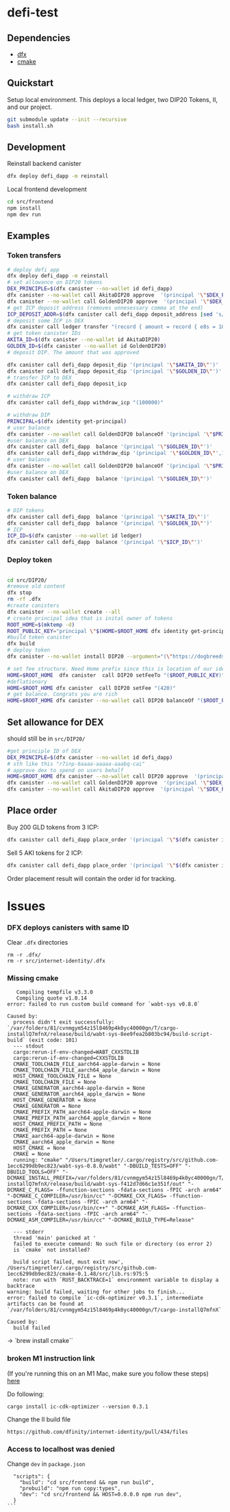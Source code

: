 # defi-test


## Dependencies

- [dfx](https://smartcontracts.org/docs/developers-guide/install-upgrade-remove.html)
- [cmake](https://cmake.org/)


## Quickstart

Setup local environment. This deploys a local ledger, two DIP20 Tokens, II, and our project.

```bash
git submodule update --init --recursive
bash install.sh 
```

## Development

Reinstall backend canister

```bash
dfx deploy defi_dapp -m reinstall
```

Local frontend development

```bash
cd src/frontend
npm install
npm dev run
```


## Examples

### Token transfers

```bash
# deploy defi app
dfx deploy defi_dapp -m reinstall
# set allowance on DIP20 tokens
DEX_PRINCIPLE=$(dfx canister --no-wallet id defi_dapp)
dfx canister --no-wallet call AkitaDIP20 approve  '(principal '\"$DEX_PRINCIPLE\"',10000000)'
dfx canister --no-wallet call GoldenDIP20 approve  '(principal '\"$DEX_PRINCIPLE\"',10000000)'
# get ICP deposit address (removes unnesessary comma at the end)
ICP_DEPOSIT_ADDR=$(dfx canister call defi_dapp deposit_address |sed 's/\(.*\),/\1 /' | tr -d '\n')
# deposit some ICP in DEX
dfx canister call ledger transfer "(record { amount = record { e8s = 1000000 }; to = $ICP_DEPOSIT_ADDR; fee = record { e8s = 10000}; memo = 1;})"
# get token canister IDs
AKITA_ID=$(dfx canister --no-wallet id AkitaDIP20)
GOLDEN_ID=$(dfx canister --no-wallet id GoldenDIP20)
# deposit DIP. The amount that was approved

dfx canister call defi_dapp deposit_dip '(principal '\"$AKITA_ID\"')'
dfx canister call defi_dapp deposit_dip '(principal '\"$GOLDEN_ID\"')'
# transfer ICP to DEX
dfx canister call defi_dapp deposit_icp

# withdraw ICP
dfx canister call defi_dapp withdraw_icp "(100000)"

# withdraw DIP 
PRINCIPAL=$(dfx identity get-principal)
# user balance
dfx canister --no-wallet call GoldenDIP20 balanceOf '(principal '\"$PRINCIPAL\"')'
#user balance on DEX
dfx canister call defi_dapp  balance '(principal '\"$GOLDEN_ID\"')'
dfx canister call defi_dapp withdraw_dip '(principal '\"$GOLDEN_ID\"',100000)'
# user balance
dfx canister --no-wallet call GoldenDIP20 balanceOf '(principal '\"$PRINCIPAL\"')'
#user balance on DEX
dfx canister call defi_dapp  balance '(principal '\"$GOLDEN_ID\"')'

```

### Token balance

```bash
# DIP tokens
dfx canister call defi_dapp  balance '(principal '\"$AKITA_ID\"')'
dfx canister call defi_dapp  balance '(principal '\"$GOLDEN_ID\"')'
# ICP 
ICP_ID=$(dfx canister --no-wallet id ledger)
dfx canister call defi_dapp  balance '(principal '\"$ICP_ID\"')'
```


### Deploy token

```bash

cd src/DIP20/
#remove old content
dfx stop
rm -rf .dfx
#create canisters
dfx canister --no-wallet create --all
# create principal idea that is inital owner of tokens
ROOT_HOME=$(mktemp -d)  
ROOT_PUBLIC_KEY="principal \"$(HOME=$ROOT_HOME dfx identity get-principal)\""
#build token canister
dfx build
# deploy token
dfx canister --no-wallet install DIP20 --argument="(\"https://dogbreedslist.com/wp-content/uploads/2019/08/Are-Golden-Retrievers-easy-to-train.png\", \"Golden Coin\", \"DOG\", 8, 10000000000000000, $ROOT_PUBLIC_KEY, 10000)"

# set fee structure. Need Home prefix since this is location of our identity
HOME=$ROOT_HOME  dfx canister  call DIP20 setFeeTo "($ROOT_PUBLIC_KEY)"
#deflationary
HOME=$ROOT_HOME dfx canister  call DIP20 setFee "(420)" 
# get balance. Congrats you are rich
HOME=$ROOT_HOME dfx canister --no-wallet call DIP20 balanceOf "($ROOT_PUBLIC_KEY)"
``` 


## Set allowance for DEX

should still be in `src/DIP20/`

```bash
#get principle ID of DEX
DEX_PRINCIPLE=$(dfx canister --no-wallet id defi_dapp)
# sth like this "r7inp-6aaaa-aaaaa-aaabq-cai"
# approve dex to spend on users behalf
HOME=$ROOT_HOME dfx canister --no-wallet call DIP20 approve  '(principal '\"$DEX_PRINCIPLE\"',10000)'
dfx canister --no-wallet call GoldenDIP20 approve  '(principal '\"$DEX_PRINCIPLE\"',1000000)'
dfx canister --no-wallet call AkitaDIP20 approve  '(principal '\"$DEX_PRINCIPLE\"',1000000)'
``` 

## Place order

Buy 200 GLD tokens from 3 ICP:
```bash
dfx canister call defi_dapp place_order '(principal '\"$(dfx canister id ledger)\"', 3, principal '\"$(dfx canister id GoldenDIP20)\"', 200)'
```

Sell 5 AKI tokens for 2 ICP:
```bash
dfx canister call defi_dapp place_order '(principal '\"$(dfx canister id AkitaDIP20)\"', 5, principal '\"$(dfx canister id ledger)\"', 2)'
```

Order placement result will contain the order id
for tracking.

# Issues

### DFX deploys canisters with same ID

Clear `.dfx` directories

```
rm -r .dfx/
rm -r src/internet-identity/.dfx
```


### Missing cmake

```
   Compiling tempfile v3.3.0
   Compiling quote v1.0.14
error: failed to run custom build command for `wabt-sys v0.8.0`

Caused by:
  process didn't exit successfully: `/var/folders/81/cvnmgym54z15l8469p4k0yc40000gn/T/cargo-installQ7mfnX/release/build/wabt-sys-8ee9fea2b803bc94/build-script-build` (exit code: 101)
  --- stdout
  cargo:rerun-if-env-changed=WABT_CXXSTDLIB
  cargo:rerun-if-env-changed=CXXSTDLIB
  CMAKE_TOOLCHAIN_FILE_aarch64-apple-darwin = None
  CMAKE_TOOLCHAIN_FILE_aarch64_apple_darwin = None
  HOST_CMAKE_TOOLCHAIN_FILE = None
  CMAKE_TOOLCHAIN_FILE = None
  CMAKE_GENERATOR_aarch64-apple-darwin = None
  CMAKE_GENERATOR_aarch64_apple_darwin = None
  HOST_CMAKE_GENERATOR = None
  CMAKE_GENERATOR = None
  CMAKE_PREFIX_PATH_aarch64-apple-darwin = None
  CMAKE_PREFIX_PATH_aarch64_apple_darwin = None
  HOST_CMAKE_PREFIX_PATH = None
  CMAKE_PREFIX_PATH = None
  CMAKE_aarch64-apple-darwin = None
  CMAKE_aarch64_apple_darwin = None
  HOST_CMAKE = None
  CMAKE = None
  running: "cmake" "/Users/timgretler/.cargo/registry/src/github.com-1ecc6299db9ec823/wabt-sys-0.8.0/wabt" "-DBUILD_TESTS=OFF" "-DBUILD_TOOLS=OFF" "-DCMAKE_INSTALL_PREFIX=/var/folders/81/cvnmgym54z15l8469p4k0yc40000gn/T/cargo-installQ7mfnX/release/build/wabt-sys-f412d7d66c1e351f/out" "-DCMAKE_C_FLAGS= -ffunction-sections -fdata-sections -fPIC -arch arm64" "-DCMAKE_C_COMPILER=/usr/bin/cc" "-DCMAKE_CXX_FLAGS= -ffunction-sections -fdata-sections -fPIC -arch arm64" "-DCMAKE_CXX_COMPILER=/usr/bin/c++" "-DCMAKE_ASM_FLAGS= -ffunction-sections -fdata-sections -fPIC -arch arm64" "-DCMAKE_ASM_COMPILER=/usr/bin/cc" "-DCMAKE_BUILD_TYPE=Release"

  --- stderr
  thread 'main' panicked at '
  failed to execute command: No such file or directory (os error 2)
  is `cmake` not installed?

  build script failed, must exit now', /Users/timgretler/.cargo/registry/src/github.com-1ecc6299db9ec823/cmake-0.1.48/src/lib.rs:975:5
  note: run with `RUST_BACKTRACE=1` environment variable to display a backtrace
warning: build failed, waiting for other jobs to finish...
error: failed to compile `ic-cdk-optimizer v0.3.1`, intermediate artifacts can be found at `/var/folders/81/cvnmgym54z15l8469p4k0yc40000gn/T/cargo-installQ7mfnX`

Caused by:
  build failed

```
-> `brew install cmake``

### broken M1 instruction link

(If you're running this on an M1 Mac, make sure you follow these steps) [here](https://github.com/dfinity/examples/tree/master/svelte-motoko-starter)

Do following:

```
cargo install ic-cdk-optimizer --version 0.3.1    

```
Change the II build file

```
https://github.com/dfinity/internet-identity/pull/434/files
```


### Access to localhost was denied


Change `dev` in `package.json`

````
  "scripts": {
    "build": "cd src/frontend && npm run build",
    "prebuild": "npm run copy:types",
    "dev": "cd src/frontend && HOST=0.0.0.0 npm run dev",
  }
```


